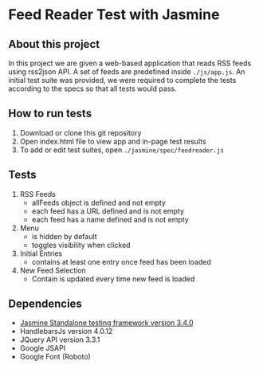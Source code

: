 # Feed Reader Test with Jasmine

## About this project

In this project we are given a web-based application that reads RSS feeds using rss2json API. A set of feeds are predefined inside `./js/app.js`. An initial test suite was provided, we were required to complete the tests according to the specs so that all tests would pass.

## How to run tests

1. Download or clone this git repository
2. Open index.html file to view app and in-page test results
3. To add or edit test suites, open `./jasmine/spec/feedreader.js`

## Tests

1. RSS Feeds
    * allFeeds object is defined and not empty
    * each feed has a URL defined and is not empty
    * each feed has a name defined and is not empty
2. Menu
    * is hidden by default
    * toggles visibility when clicked
3. Initial Entries
    * contains at least one entry once feed has been loaded
4. New Feed Selection
    * Contain is updated every time new feed is loaded

## Dependencies

* [Jasmine Standalone testing framework version 3.4.0](https://github.com/jasmine/jasmine#installation)
* HandlebarsJs version 4.0.12
* JQuery API version 3.3.1
* Google JSAPI
* Google Font (Roboto)
